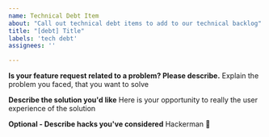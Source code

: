 ```yaml
---
name: Technical Debt Item
about: "Call out technical debt items to add to our technical backlog"
title: "[debt] Title"
labels: 'tech debt'
assignees: ''

---
```


**Is your feature request related to a problem? Please describe.**
Explain the problem you faced, that you want to solve

**Describe the solution you'd like**
Here is your opportunity to really the user experience of the solution

**Optional - Describe hacks you've considered**
Hackerman 🤯

